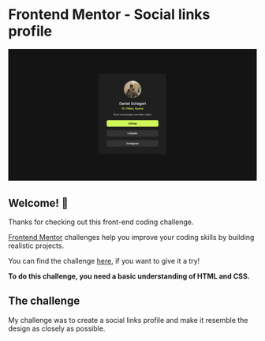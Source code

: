 # Frontend Mentor - Social links profile

![Design preview for the Social links profile coding challenge](./design/active-desktop-preview.png)

## Welcome! 👋

Thanks for checking out this front-end coding challenge.

[Frontend Mentor](https://www.frontendmentor.io) challenges help you improve your coding skills by building realistic projects.

You can find the challenge [here](https://www.frontendmentor.io/challenges/social-links-profile-UG32l9m6dQ), if you want to give it a try!

**To do this challenge, you need a basic understanding of HTML and CSS.**

## The challenge

My challenge was to create a social links profile and make it resemble the design as closely as possible.



